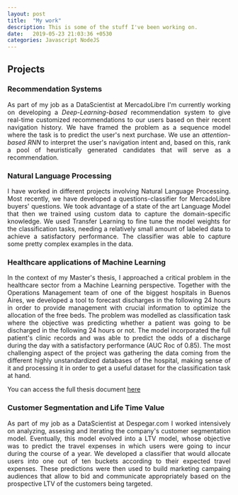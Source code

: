 ```yaml
---
layout: post
title:  "My work"
description: This is some of the stuff I've been working on.
date:   2019-05-23 21:03:36 +0530
categories: Javascript NodeJS
---
```


<style>
body {
text-align: justify}
</style>

## Projects

### Recommendation Systems
As part of my job as a DataScientist at MercadoLibre I'm currently working on developing 
a *Deep-Learning-based* recommendation system to give real-time customized 
recommendations to our users based on their recent navigation history. 
We have framed the problem as a sequence model where the task
 is to predict the user's next purchase. We use an *attention-based RNN* to interpret the user's navigation 
 intent and, based on this, rank a pool of heuristically generated candidates that will serve as a recommendation.

### Natural Language Processing

I have worked in different projects involving Natural Language Processing.
Most recently, we have developed a questions-classifier for MercadoLibre 
buyers' questions. We took advantage of a state of the art Language Model that 
then we trained using custom data to capture the domain-specific knowledge. 
We used Transfer Learning
to fine tune the model weights for the classification tasks, needing a relatively 
small amount of labeled data to achieve a satisfactory performance. 
The classifier was able to capture some pretty complex examples in the data. 

### Healthcare applications of Machine Learning

In the context of my Master's thesis, I approached a critical problem in the healthcare sector from a Machine Learning perspective.
Together with the Operations Management team of one of the biggest hospitals in Buenos Aires,
 we developed a tool to forecast discharges in the following 24 hours in order to provide management with crucial information
 to optimize the allocation of the free beds.
 The problem was modelled as classification task where the objective was 
 predicting whether a patient was going to be discharged in the following 24 hours or not. 
 The model incorporated the full patient's clinic records and was able to predict the odds 
 of a discharge during the day with a satisfactory performance (AUC Roc of 0.85). 
 The most challenging aspect of the project was gathering the data coming from the different 
 highly unstandardized databases of the hospital, making sense of it and processing it in order
 to get a useful dataset for the classification task at hand.

You can access the full thesis document [here](https://www.utdt.edu/download.php?fname=_160450189792558600.pdf)


### Customer Segmentation and Life Time Value
As part of my job as a DataScientist at Despegar.com I worked intensively on analyzing,
 assesing and iterating the company's customer segmentation model. 
 Eventually, this model evolved into a LTV model, whose objective was to predict the travel
 expenses in which users were going to incur during the course of a year.
 We developed a classifier that would allocate users into one out of 
 ten buckets according to their expected travel expenses. These predictions 
 were then used to build marketing campaing audiences that allow to bid 
 and communicate appropriately based on the prospective LTV of the customers being targeted.


